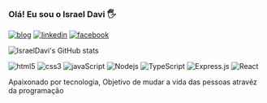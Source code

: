 ### Olá! Eu sou o Israel Davi 🖐️

[![blog](https://img.shields.io/badge/Blogger-FF5722?style=for-the-badge&logo=blogger&logoColor=white)](https://israeldavi.netlify.app/)
[![linkedin](https://img.shields.io/badge/LinkedIn-0077B5?style=for-the-badge&logo=linkedin&logoColor=white
)](https://www.linkedin.com/in/israeldavi/)
[![facebook](https://img.shields.io/badge/Facebook-1877F2?style=for-the-badge&logo=facebook&logoColor=white
)](https://www.facebook.com/israel.davi.1829)

![IsraelDavi's GitHub stats](https://github-readme-stats.vercel.app/api?username=DevIsraelDavi&show_icons=true&theme=dracula)

<div style="display: inline_block">
   <img alt="html5" src="https://img.shields.io/badge/HTML5-E34F26?style=for-the-badge&logo=html5&logoColor=white">
   <img alt="css3" src="https://img.shields.io/badge/CSS3-1572B6?style=for-the-badge&logo=css3&logoColor=white">
   <img alt="javaScript" src="https://img.shields.io/badge/JavaScript-F7DF1E?style=for-the-badge&logo=javascript&logoColor=black">
   <img alt="Nodejs" src="https://img.shields.io/badge/Node.js-43853D?style=for-the-badge&logo=node.js&logoColor=white">
   <img alt="TypeScript" src="https://img.shields.io/badge/TypeScript-007ACC?style=for-the-badge&logo=typescript&logoColor=white">
   <img alt="Express.js" src="https://img.shields.io/badge/Express.js-404D59?style=for-the-badge">
   <img alt="React" src="https://img.shields.io/badge/React-20232A?style=for-the-badge&logo=react&logoColor=61DAFB">
</div>

Apaixonado por tecnologia, Objetivo de mudar a vida das pessoas atravéz da programação
